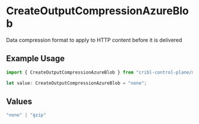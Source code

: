 # CreateOutputCompressionAzureBlob

Data compression format to apply to HTTP content before it is delivered

## Example Usage

```typescript
import { CreateOutputCompressionAzureBlob } from "cribl-control-plane/models/operations";

let value: CreateOutputCompressionAzureBlob = "none";
```

## Values

```typescript
"none" | "gzip"
```